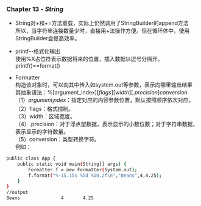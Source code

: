 ### Chapter 13 - ***String***
* String对+和+=方法重载，实际上仍然调用了StringBuilder的append方法  
所以，当字符串连接数量少时，直接用+法操作方便。但在循环体中，使用StringBuilder会提高效率。

* printf--格式化输出  
使用%X占位符表示数据将来的位置，插入数据以逗号分隔开。  
printf()==format()   
* Formatter  
构造该对象时，可以向其中传入如system.out等参数，表示向哪里输出结果  
其抽象语法：%[argument_index$][flags][width][.precision]conversion  
（1）argument_index$：指定对应的内容参数位置，默认按照顺序依次对应。  
（2）flags：格式控制。  
（3）width：区域宽度。  
（4）.precision：对于浮点型数据，表示显示的小数位数；对于字符串数据，表示显示的字符数量。  
（5）conversion：类型转换字符。  
例如：
```sh
public class App {
	public static void main(String[] args) {
		Formatter f = new Formatter(System.out);
		f.format("%-15.15s %5d %10.2f\n","Beans",4,4.25);
	}
}
//output
Beans               4       4.25
```
